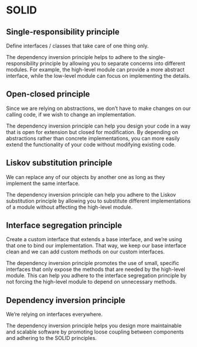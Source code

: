 # SOLID

## Single-responsibility principle

Define interfaces / classes that take care of one thing only.

The dependency inversion principle helps to adhere to the single-responsibility principle by allowing you to separate concerns into different modules. For example, the high-level module can provide a more abstract interface, while the low-level module can focus on implementing the details.

## Open-closed principle

Since we are relying on abstractions, we don’t have to make changes on our calling code, if we wish to change an implementation.

The dependency inversion principle can help you design your code in a way that is open for extension but closed for modification. By depending on abstractions rather than concrete implementations, you can more easily extend the functionality of your code without modifying existing code.

## Liskov substitution principle

We can replace any of our objects by another one as long as they implement the same interface.

The dependency inversion principle can help you adhere to the Liskov substitution principle by allowing you to substitute different implementations of a module without affecting the high-level module.

## Interface segregation principle

Create a custom interface that extends a base interface, and we’re using that one to bind our implementation. That way, we keep our base interface clean and we can add custom methods on our custom interfaces.

The dependency inversion principle promotes the use of small, specific interfaces that only expose the methods that are needed by the high-level module. This can help you adhere to the interface segregation principle by not forcing the high-level module to depend on unnecessary methods.

## Dependency inversion principle

We’re relying on interfaces everywhere.

The dependency inversion principle helps you design more maintainable and scalable software by promoting loose coupling between components and adhering to the SOLID principles.
